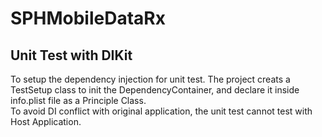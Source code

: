 # SPHMobileDataRx

## Unit Test with DIKit  
To setup the dependency injection for unit test. The project creats a TestSetup class to init the DependencyContainer, and declare it inside info.plist file as a Principle Class.   
To avoid DI conflict with original application, the unit test cannot test with Host Application. 
